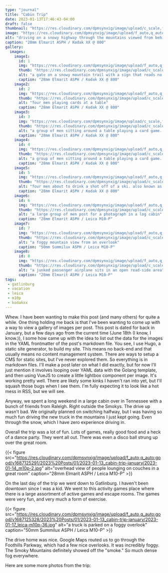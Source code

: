 ```yaml
---
type: "journal"
title: "Cabin Trip"
date: 2023-01-13T17:46:43-04:00
draft: false
thumbnail: "https://res.cloudinary.com/dpmsynxig/image/upload/c_scale,f_auto,q_auto:good,w_740/v1687124991/2023%20Posts/01/2023-01-13_cabin-trip-january/2023-01-19_xx-800_01-1.jpg"
image: "https://res.cloudinary.com/dpmsynxig/image/upload/f_auto,q_auto:good/v1687124991/2023%20Posts/01/2023-01-13_cabin-trip-january/2023-01-19_xx-800_01-1.jpg"
alt: "driving on a snowy highway through the mountains viewed from behind the steering wheel of a vehicle"
caption: "28mm Elmarit ASPH / Kodak XX @ 800"
gallery:
  images:
    image1:
      id: 1
      img: "https://res.cloudinary.com/dpmsynxig/image/upload/f_auto,q_auto:good/v1687126035/2023%20Posts/01/2023-01-13_cabin-trip-january/2023-01-19_xx-800_01-4-positive.jpg"
      thumb: "https://res.cloudinary.com/dpmsynxig/image/upload/c_scale,f_auto,q_auto:good,w_740/v1687126035/2023%20Posts/01/2023-01-13_cabin-trip-january/2023-01-19_xx-800_01-4-positive.jpg"
      alt: "a gate on a snowy mountain trail with a sign that reads no tresspassing. it also has a christmas wreath hanging on it"
      caption: "28mm Elmarit ASPH / Kodak XX @ 800"
    image2:
      id: 2
      img: "https://res.cloudinary.com/dpmsynxig/image/upload/f_auto,q_auto:good/v1687126095/2023%20Posts/01/2023-01-13_cabin-trip-january/2023-01-19_xx-800_02-12.jpg"
      thumb: "https://res.cloudinary.com/dpmsynxig/image/upload/c_scale,f_auto,q_auto:good,w_740/v1687126095/2023%20Posts/01/2023-01-13_cabin-trip-january/2023-01-19_xx-800_02-12.jpg"
      alt: "four men playing cards at a table"
      caption: "28mm Elmarit ASPH / Kodak XX @ 800"
    image3:
      id: 3
      img: "https://res.cloudinary.com/dpmsynxig/image/upload/c_scale,f_auto,q_auto:good,w_2048/v1687126142/2023%20Posts/01/2023-01-13_cabin-trip-january/2023-01-19_xx-800_01-15.jpg"
      thumb: "https://res.cloudinary.com/dpmsynxig/image/upload/c_scale,f_auto,q_auto:good,w_740/v1687126142/2023%20Posts/01/2023-01-13_cabin-trip-january/2023-01-19_xx-800_01-15.jpg"
      alt: "a group of men sitting around a table playing a card game. each of them are making finger gun expressions at the other"
      caption: "28mm Elmarit ASPH / Kodak XX @ 800"
    image4:
      id: 4
      img: "https://res.cloudinary.com/dpmsynxig/image/upload/f_auto,q_auto:good/v1687126080/2023%20Posts/01/2023-01-13_cabin-trip-january/2023-01-19_xx-800_01-12.jpg"
      thumb: "https://res.cloudinary.com/dpmsynxig/image/upload/c_scale,f_auto,q_auto:good,w_740/v1687126080/2023%20Posts/01/2023-01-13_cabin-trip-january/2023-01-19_xx-800_01-12.jpg"
      alt: "a group of men sitting around a table playing a card game. one is holding anothers face to his and kissing him forcefully"
      caption: "28mm Elmarit ASPH / Kodak XX @ 800"
    image5:
      id: 5
      img: "https://res.cloudinary.com/dpmsynxig/image/upload/f_auto,q_auto:good/v1687126121/2023%20Posts/01/2023-01-13_cabin-trip-january/2023-01-19_xx-800_01-10.jpg"
      thumb: "https://res.cloudinary.com/dpmsynxig/image/upload/c_scale,f_auto,q_auto:good,w_740/v1687126121/2023%20Posts/01/2023-01-13_cabin-trip-january/2023-01-19_xx-800_01-10.jpg"
      alt: "four men about to drink a shot off of a ski. also known as a 'shotski'"
      caption: "28mm Elmarit ASPH / Kodak XX @ 800"
    image6:
      id: 6
      img: "https://res.cloudinary.com/dpmsynxig/image/upload/f_auto,q_auto:good/v1687129202/2023%20Posts/01/2023-01-13_cabin-trip-january/2023-01-17_m10p-9.jpg"
      thumb: "https://res.cloudinary.com/dpmsynxig/image/upload/c_scale,f_auto,q_auto:good,w_740/v1687129202/2023%20Posts/01/2023-01-13_cabin-trip-january/2023-01-17_m10p-9.jpg"
      alt: "a large group of men post for a photograph in a log cabin"
      caption: "28mm Elmarit ASPH / Leica M10-P"
    image7:
      id: 7
      img: "https://res.cloudinary.com/dpmsynxig/image/upload/f_auto,q_auto:good/v1687126691/2023%20Posts/01/2023-01-13_cabin-trip-january/2023-01-17_m10p-18.jpg"
      thumb: "https://res.cloudinary.com/dpmsynxig/image/upload/c_scale,f_auto,q_auto:good,w_740/v1687126691/2023%20Posts/01/2023-01-13_cabin-trip-january/2023-01-17_m10p-18.jpg"
      alt: "a foggy mountain view from an overlook"
      caption: "50mm Summilux ASPH / Leica M10-P"
    image8:
      id: 8
      img: "https://res.cloudinary.com/dpmsynxig/image/upload/f_auto,q_auto:good/v1687125339/2023%20Posts/01/2023-01-13_cabin-trip-january/2023-01-17_m10p-13.jpg"
      thumb: "https://res.cloudinary.com/dpmsynxig/image/upload/c_scale,f_auto,q_auto:good,w_740/v1687125339/2023%20Posts/01/2023-01-13_cabin-trip-january/2023-01-17_m10p-13.jpg"
      alt: "a junked passenger airplane sits in an open road-side area"
      caption: "28mm Elmarit ASPH / Leica M10-P"
tags:
 - gatlinburg
 - vacation
 - leica
 - m10p
 - kodakxx
---
```


Whew. I have been wanting to make this post (and many others) for quite a while. One thing holding me back is that I've been wanting to come up with a way to view a gallery of images per post. This post is dated for back in January, but a few days ago from the current time (June 18th (I know, I know.)), I some how came up with the idea to list out the data for the images in the YAML frontmatter of the post's markdown file. You see, I use Hugo, a static site generator, to build my site. This means no back-end and that usually means no content management system. There are ways to setup a CMS for static sites, but I've never explored them. So everything is in markdown files. I'll make a post later on what I did exactly, but for now I'll just mention it involves looping over YAML data with the Golang template, and then using VueJS to create a little lightbox component per image. It's working pretty well. There are likely some kinks I haven't ran into yet, but I'll squash those bugs when I see them. I'm fully expecting it to look like a hot mess in RSS, but we will see.

Anyway, we spent a long weekend in a large cabin over in Tennessee with a bunch of friends from Raleigh. Right outside the Smokys. The drive up wasn't bad. We originally planned on switching halfway, but I was having so much fun driving the new truck in the mountains I just kept going. Even through the snow, which I have zero experience driving in.

Overall the trip was a lot of fun. Lots of games, really good food and a heck of a dance party. They went all out. There was even a disco ball strung up over the great room.

{{< figure src="https://res.cloudinary.com/dpmsynxig/image/upload/f_auto,q_auto:good/v1687125291/2023%20Posts/01/2023-01-13_cabin-trip-january/2023-01-14_m10p-2.jpg" alt="overhead view of people lounging on couches in a great room" caption="28mm Elmarit ASPH / Leica M10-P" >}}

On the last day of the trip we went down to Gatlinburg. I haven't been downtown since I was a kid. We went to this activity games place where there is a large assortment of active games and escape rooms. The games were very fun, and very much a form of exercise. 

{{< figure src="https://res.cloudinary.com/dpmsynxig/image/upload/f_auto,q_auto:good/v1687125328/2023%20Posts/01/2023-01-13_cabin-trip-january/2023-01-17_leica-m10p-36.jpg" alt="a truck is parked on a foggy overlook" caption="50mm Summilux ASPH / Leica M10-P" >}}

The drive home was nice. Google Maps routed us to go through the Foothills Parkway, which had a few nice overlooks. It was incredibly foggy. The Smoky Mountains definitely showed off the "smoke." So much dense fog everywhere.

Here are some more photos from the trip:
















